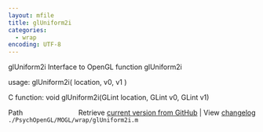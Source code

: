 ```yaml
---
layout: mfile
title: glUniform2i
categories:
  - wrap
encoding: UTF-8
---
```


glUniform2i  Interface to OpenGL function glUniform2i  

usage:  glUniform2i( location, v0, v1 )  

C function:  void glUniform2i(GLint location, GLint v0, GLint v1)  


<div class="code_header" style="text-align:right;">
  <span style="float:left;">Path&nbsp;&nbsp;</span> <span class="counter">Retrieve <a href=
  "https://raw.github.com/Psychtoolbox-3/Psychtoolbox-3/beta/./PsychOpenGL/MOGL/wrap/glUniform2i.m">current version from GitHub</a> | View <a href=
  "https://github.com/Psychtoolbox-3/Psychtoolbox-3/commits/beta/./PsychOpenGL/MOGL/wrap/glUniform2i.m">changelog</a></span>
</div>
<div class="code">
  <code>./PsychOpenGL/MOGL/wrap/glUniform2i.m</code>
</div>
